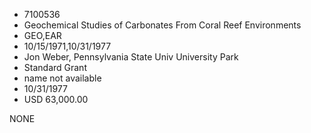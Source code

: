 * 7100536
* Geochemical Studies of Carbonates From Coral Reef           Environments
* GEO,EAR
* 10/15/1971,10/31/1977
* Jon Weber, Pennsylvania State Univ University Park
* Standard Grant
*   name not available
* 10/31/1977
* USD 63,000.00

NONE
